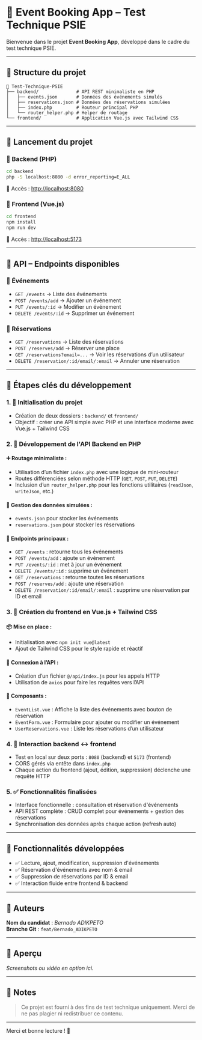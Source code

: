 # 🎯 Event Booking App – Test Technique PSIE

Bienvenue dans le projet **Event Booking App**, développé dans le cadre du test technique PSIE.

---

## 🧱 Structure du projet

```
📁 Test-Technique-PSIE
├── backend/              # API REST minimaliste en PHP
│   ├── events.json       # Données des événements simulés
│   ├── reservations.json # Données des réservations simulées
│   ├── index.php         # Routeur principal PHP
│   └── router_helper.php # Helper de routage
└── frontend/             # Application Vue.js avec Tailwind CSS
```

---

## 🚀 Lancement du projet

### 📌 Backend (PHP)
```bash
cd backend
php -S localhost:8080 -d error_reporting=E_ALL
```
🔗 Accès : [http://localhost:8080](http://localhost:8080)

### 📌 Frontend (Vue.js)
```bash
cd frontend
npm install
npm run dev
```
🔗 Accès : [http://localhost:5173](http://localhost:5173)

---

## 🔁 API – Endpoints disponibles

### 🎫 Événements
- `GET /events` → Liste des événements
- `POST /events/add` → Ajouter un événement
- `PUT /events/:id` → Modifier un événement
- `DELETE /events/:id` → Supprimer un événement

### 🧍 Réservations
- `GET /reservations` → Liste des réservations
- `POST /reserves/add` → Réserver une place
- `GET /reservations?email=...` → Voir les réservations d’un utilisateur
- `DELETE /reservation/:id/email/:email` → Annuler une réservation

---

## 🧠 Étapes clés du développement

### 1. 🎯 Initialisation du projet
- Création de deux dossiers : `backend/` et `frontend/`
- Objectif : créer une API simple avec PHP et une interface moderne avec Vue.js + Tailwind CSS

### 2. 🔧 Développement de l'API Backend en PHP
#### ➕ Routage minimaliste :
- Utilisation d’un fichier `index.php` avec une logique de mini-routeur
- Routes différenciées selon méthode HTTP (`GET`, `POST`, `PUT`, `DELETE`)
- Inclusion d’un `router_helper.php` pour les fonctions utilitaires (`readJson`, `writeJson`, etc.)

#### 📁 Gestion des données simulées :
- `events.json` pour stocker les événements
- `reservations.json` pour stocker les réservations

#### 📌 Endpoints principaux :
- `GET /events` : retourne tous les événements
- `POST /events/add` : ajoute un événement
- `PUT /events/:id` : met à jour un événement
- `DELETE /events/:id` : supprime un événement
- `GET /reservations` : retourne toutes les réservations
- `POST /reserves/add` : ajoute une réservation
- `DELETE /reservation/:id/email/:email` : supprime une réservation par ID et email

### 3. 🎨 Création du frontend en Vue.js + Tailwind CSS
#### 📦 Mise en place :
- Initialisation avec `npm init vue@latest`
- Ajout de Tailwind CSS pour le style rapide et réactif

#### 🔄 Connexion à l’API :
- Création d’un fichier `@/api/index.js` pour les appels HTTP
- Utilisation de `axios` pour faire les requêtes vers l’API

#### 🧩 Composants :
- `EventList.vue` : Affiche la liste des événements avec bouton de réservation
- `EventForm.vue` : Formulaire pour ajouter ou modifier un événement
- `UserReservations.vue` : Liste les réservations d’un utilisateur

### 4. 🔄 Interaction backend ↔ frontend
- Test en local sur deux ports : `8080` (backend) et `5173` (frontend)
- CORS gérés via entête dans `index.php`
- Chaque action du frontend (ajout, édition, suppression) déclenche une requête HTTP

### 5. ✅ Fonctionnalités finalisées
- Interface fonctionnelle : consultation et réservation d'événements
- API REST complète : CRUD complet pour événements + gestion des réservations
- Synchronisation des données après chaque action (refresh auto)

---

## 🧪 Fonctionnalités développées
- ✅ Lecture, ajout, modification, suppression d'événements
- ✅ Réservation d'événements avec nom & email
- ✅ Suppression de réservations par ID & email
- ✅ Interaction fluide entre frontend & backend

---

## 🙌 Auteurs

**Nom du candidat** : _Bernado ADIKPETO_  
**Branche Git** : `feat/Bernado_ADIKPETO`

---

## 📸 Aperçu
*Screenshots ou vidéo en option ici.*

---

## 📝 Notes
> Ce projet est fourni à des fins de test technique uniquement. Merci de ne pas plagier ni redistribuer ce contenu.

---

Merci et bonne lecture ! 🚀

